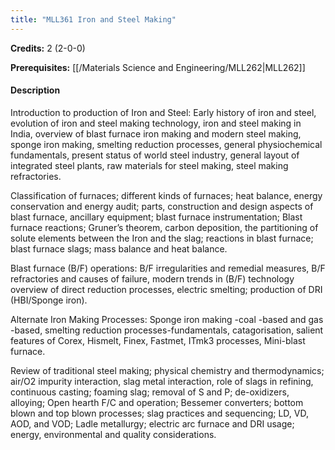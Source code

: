 ```yaml
---
title: "MLL361 Iron and Steel Making"
---
```

**Credits:** 2 (2-0-0)

**Prerequisites:** [[/Materials Science and Engineering/MLL262|MLL262]]

#### Description
Introduction to production of Iron and Steel: Early history of iron and steel, evolution of iron and steel making technology, iron and steel making in India, overview of blast furnace iron making and modern steel making, sponge iron making, smelting reduction processes, general physiochemical fundamentals, present status of world steel industry, general layout of integrated steel plants, raw materials for steel making, steel making refractories.

Classification of furnaces; different kinds of furnaces; heat balance, energy conservation and energy audit; parts, construction and design aspects of blast furnace, ancillary equipment; blast furnace instrumentation; Blast furnace reactions; Gruner’s theorem, carbon deposition, the partitioning of solute elements between the Iron and the slag; reactions in blast furnace; blast furnace slags; mass balance and heat balance.

Blast furnace (B/F) operations: B/F irregularities and remedial measures, B/F refractories and causes of failure, modern trends in (B/F) technology overview of direct reduction processes, electric smelting; production of DRI (HBI/Sponge iron).

Alternate Iron Making Processes: Sponge iron making -coal -based and gas -based, smelting reduction processes-fundamentals, catagorisation, salient features of Corex, Hismelt, Finex, Fastmet, ITmk3 processes, Mini-blast furnace.

Review of traditional steel making; physical chemistry and thermodynamics; air/O2 impurity interaction, slag metal interaction, role of slags in refining, continuous casting; foaming slag; removal of S and P; de-oxidizers, alloying; Open hearth F/C and operation; Bessemer converters; bottom blown and top blown processes; slag practices and sequencing; LD, VD, AOD, and VOD; Ladle metallurgy; electric arc furnace and DRI usage; energy, environmental and quality considerations.